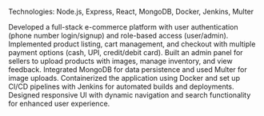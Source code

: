 Technologies: Node.js, Express, React, MongoDB, Docker, Jenkins, Multer

Developed a full-stack e-commerce platform with user authentication (phone number login/signup) and role-based access (user/admin).
Implemented product listing, cart management, and checkout with multiple payment options (cash, UPI, credit/debit card).
Built an admin panel for sellers to upload products with images, manage inventory, and view feedback.
Integrated MongoDB for data persistence and used Multer for image uploads.
Containerized the application using Docker and set up CI/CD pipelines with Jenkins for automated builds and deployments.
Designed responsive UI with dynamic navigation and search functionality for enhanced user experience.
